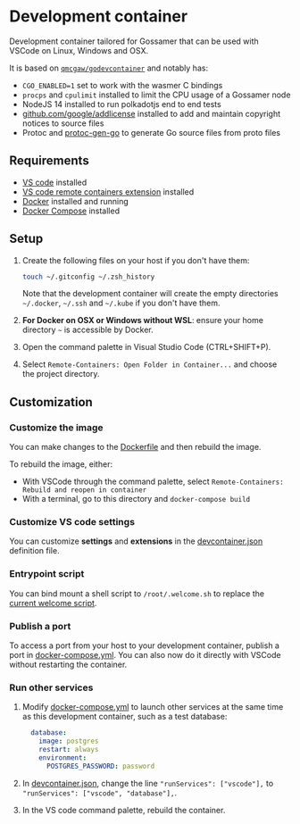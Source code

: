 # Development container

Development container tailored for Gossamer that can be used with VSCode on Linux, Windows and OSX.

It is based on [`qmcgaw/godevcontainer`](https://github.com/qdm12/godevcontainer) and notably has:

- `CGO_ENABLED=1` set to work with the wasmer C bindings
- `procps` and `cpulimit` installed to limit the CPU usage of a Gossamer node
- NodeJS 14 installed to run polkadotjs end to end tests
- [github.com/google/addlicense](https://github.com/google/addlicense) installed to add and maintain copyright notices to source files
- Protoc and [protoc-gen-go](google.golang.org/protobuf/cmd/protoc-gen-go) to generate Go source files from proto files

## Requirements

- [VS code](https://code.visualstudio.com/download) installed
- [VS code remote containers extension](https://marketplace.visualstudio.com/items?itemName=ms-vscode-remote.remote-containers) installed
- [Docker](https://www.docker.com/products/docker-desktop) installed and running
- [Docker Compose](https://docs.docker.com/compose/install/) installed

## Setup

1. Create the following files on your host if you don't have them:

    ```sh
    touch ~/.gitconfig ~/.zsh_history
    ```

    Note that the development container will create the empty directories `~/.docker`, `~/.ssh` and `~/.kube` if you don't have them.

1. **For Docker on OSX or Windows without WSL**: ensure your home directory `~` is accessible by Docker.
1. Open the command palette in Visual Studio Code (CTRL+SHIFT+P).
1. Select `Remote-Containers: Open Folder in Container...` and choose the project directory.

## Customization

### Customize the image

You can make changes to the [Dockerfile](Dockerfile) and then rebuild the image.

To rebuild the image, either:

- With VSCode through the command palette, select `Remote-Containers: Rebuild and reopen in container`
- With a terminal, go to this directory and `docker-compose build`

### Customize VS code settings

You can customize **settings** and **extensions** in the [devcontainer.json](devcontainer.json) definition file.

### Entrypoint script

You can bind mount a shell script to `/root/.welcome.sh` to replace the [current welcome script](shell/.welcome.sh).

### Publish a port

To access a port from your host to your development container, publish a port in [docker-compose.yml](docker-compose.yml). You can also now do it directly with VSCode without restarting the container.

### Run other services

1. Modify [docker-compose.yml](docker-compose.yml) to launch other services at the same time as this development container, such as a test database:

    ```yml
      database:
        image: postgres
        restart: always
        environment:
          POSTGRES_PASSWORD: password
    ```

1. In [devcontainer.json](devcontainer.json), change the line `"runServices": ["vscode"],` to `"runServices": ["vscode", "database"],`.
1. In the VS code command palette, rebuild the container.
